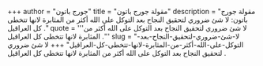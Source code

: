 +++
author = "جورج باتون"
title = "مقولة جورج باتون"
description = "مقولة جورج باتون: لا شئ ضروري لتحقيق النجاح بعد التوكل على الله أكثر من المثابرة لانها تتخطى كل العراقيل ."
quote = '''لا شئ ضروري لتحقيق النجاح بعد التوكل على الله أكثر من المثابرة لانها تتخطى كل العراقيل .'''
slug = "لا-شئ-ضروري-لتحقيق-النجاح-بعد-التوكل-على-الله-أكثر-من-المثابرة-لانها-تتخطى-كل-العراقيل"
+++
لا شئ ضروري لتحقيق النجاح بعد التوكل على الله أكثر من المثابرة لانها تتخطى كل العراقيل .

